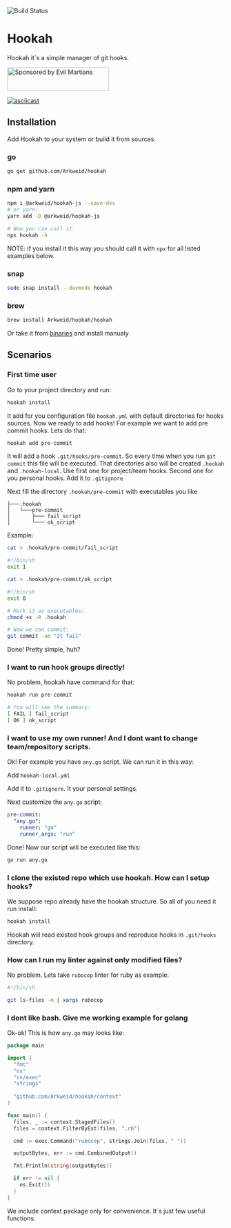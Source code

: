 ![Build Status](https://api.travis-ci.org/Arkweid/hookah.svg?branch=master)

# Hookah

Hookah it`s a simple manager of git hooks.

<a href="https://evilmartians.com/?utm_source=hookah">
<img src="https://evilmartians.com/badges/sponsored-by-evil-martians.svg" alt="Sponsored by Evil Martians" width="236" height="54"></a>

[![asciicast](https://asciinema.org/a/rupBzaCqin2n3qGlNFM9Agm7f.svg)](https://asciinema.org/a/rupBzaCqin2n3qGlNFM9Agm7f)

## Installation

Add Hookah to your system or build it from sources.

### go
```bash
go get github.com/Arkweid/hookah
```

### npm and yarn
```bash
npm i @arkweid/hookah-js --save-dev
# or yarn:
yarn add -D @arkweid/hookah-js

# Now you can call it:
npx hookah -h
```
NOTE: if you install it this way you should call it with `npx` for all listed examples below.

### snap
```bash
sudo snap install --devmode hookah
```

### brew
```bash
brew install Arkweid/hookah/hookah
```

Or take it from [binaries](https://github.com/Arkweid/hookah/releases) and install manualy

## Scenarios

### First time user

Go to your project directory and run:


```bash
hookah install
```

It add for you configuration file `hookah.yml` with default directories for hooks sources.
Now we ready to add hooks! For example we want to add pre commit hooks. Lets do that:


```bash
hookah add pre-commit
```

It will add a hook `.git/hooks/pre-commit`. So every time when you run `git commit` this file will be executed.
That directories also will be created `.hookah` and `.hookah-local`.
Use first one for project/team hooks. Second one for you personal hooks. Add it to `.gitignore`

Next fill the directory `.hookah/pre-commit` with executables you like

```
├───.hookah
│   └───pre-commit
│       ├─── fail_script
│       └─── ok_script
```

Example:
```bash
cat > .hookah/pre-commit/fail_script

#!/bin/sh
exit 1

cat > .hookah/pre-commit/ok_script

#!/bin/sh
exit 0

# Mark it as executables:
chmod +x -R .hookah

# Now we can commit:
git commit -am "It fail"
```

Done! Pretty simple, huh?

### I want to run hook groups directly!

No problem, hookah have command for that:

```bash
hookah run pre-commit

# You will see the summary:
[ FAIL ] fail_script
[ OK ] ok_script
```

### I want to use my own runner! And I dont want to change team/repository scripts.

Ok! For example you have `any.go` script. We can run it in this way:

Add `hookah-local.yml`

Add it to `.gitignore`. It your personal settings.

Next customize the `any.go` script:

```yaml
pre-commit:
  "any.go":
    runner: "go"
    runner_args: "run"
```

Done! Now our script will be executed like this:
```bash
go run any.go
```

### I clone the existed repo which use hookah. How can I setup hooks?

We suppose repo already have the hookah structure. So all of you need it run install:

```bash
hookah install
```
Hookah wiil read existed hook groups and reproduce hooks in `.git/hooks` directory.

### How can I run my linter against only modified files?

No problem. Lets take `rubocop` linter for ruby as example:

```bash
#!/bin/sh

git ls-files -m | xargs rubocop
```

### I dont like bash. Give me working example for golang

Ok-ok! This is how `any.go` may looks like:

```go
package main

import (
  "fmt"
  "os"
  "os/exec"
  "strings"
  
  "github.com/Arkweid/hookah/context"
)

func main() {
  files, _ := context.StagedFiles()
  files = context.FilterByExt(files, ".rb")

  cmd := exec.Command("rubocop", strings.Join(files, " "))

  outputBytes, err := cmd.CombinedOutput()

  fmt.Println(string(outputBytes))

  if err != nil {
    os.Exit(1)
  }
}
```
We include context package only for convenience. It`s just few useful functions.
